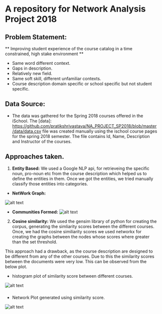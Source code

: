 # A repository for Network Analysis Project 2018

## Problem Statement: 
** Improving student experience of the course catalog in a time constrained, high stake environment **
* Same word different context. 
* Gaps in description.
* Relatively new field.
* Same soft skill, different unfamiliar contexts.
* Course description domain specific or school specific but not student specific.


 

## Data Source:
* The data was gathered for the Spring 2018 courses offered in the iSchool. The [data]: https://github.com/pratikshrivastava/NA_PROJECT_SP2018/blob/master/data/data.csv file was created manually using the ischool course pages for the spring 2018 semester. The file contains Id, Name, Description and Instructor of the courses. 


## Approaches taken. 
1. **Entity Based:** We used a Google NLP api, for retrieveing the specific noun, pro-noun etc from the course description which helped us to define the entities in them. Once we got the entities, we tried manually classify those entities into categories. 
 
 * **NetWork Graph:**  

 ![alt text](https://github.com/pratikshrivastava/NA_PROJECT_SP2018/blob/master/Gephi_Analysis/stats_courseName/course_network.png)

* **Communities Formed:** 
  ![alt text](https://github.com/pratikshrivastava/NA_PROJECT_SP2018/blob/master/Gephi_Analysis/stats_courseName/modularity_graph.png)

2. **Cosine similarity:** We used the gensim library of python for creating the corpus, generating the simliarity scores between the different courses. Once, we had the cosine similiarity scores we used networkx for creating the graphs between the nodes whose scores where greater than the set threshold. 

This approach had a drawback, as the course description are designed to be different from any of the other courses. Due to this the similarity scores between the documents were very low. This can be observed from the below plot. 

* histogram plot of similarity score between different courses.  

![alt text](https://github.com/pratikshrivastava/NA_PROJECT_SP2018/blob/master/images/hist_sim_measure.png)

### 
	
* Network Plot generated using similarity score.

![alt text](https://github.com/pratikshrivastava/NA_PROJECT_SP2018/blob/master/images/network_sim.png)

###



